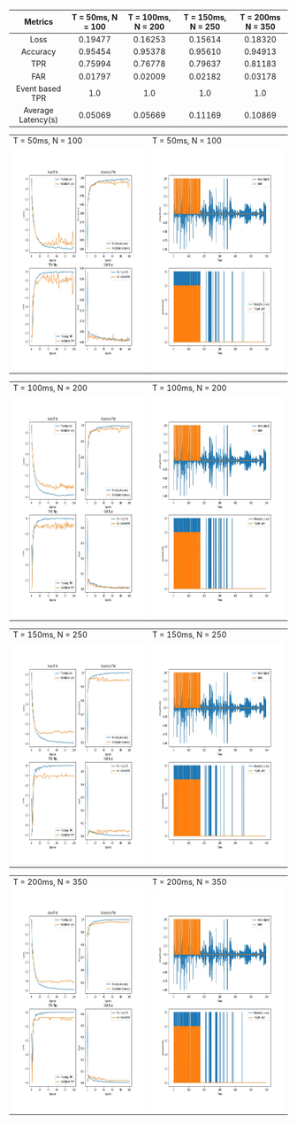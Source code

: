 Metrics | T = 50ms, N = 100 | T = 100ms, N = 200 | T = 150ms, N = 250 | T = 200ms N = 350
:------:|:-----------------:|:------------------:|:------------------:|:----------------:
Loss | 0.19477 | 0.16253 | 0.15614 | 0.18320
Accuracy | 0.95454 | 0.95378 | 0.95610 | 0.94913
TPR | 0.75994 |0.76778 | 0.79637 | 0.81183
FAR | 0.01797 | 0.02009 | 0.02182 | 0.03178
Event based TPR | 1.0 | 1.0 | 1.0 | 1.0
Average Latency(s) | 0.05069 | 0.05669 | 0.11169 | 0.10869

<table>
  <tr>
    <td>T = 50ms, N = 100</td>
     <td>T = 50ms, N = 100</td>
  </tr>
  <tr>
    <td><img src="metrics_plot_50ms_50feat.jpg" width=400 height=400></td>
    <td><img src="Result_plot_50ms_50feat.jpg" width=400 height=400></td>
  </tr>
 </table>
 
 <table>
  <tr>
    <td>T = 100ms, N = 200</td>
     <td>T = 100ms, N = 200</td>
  </tr>
  <tr>
    <td><img src="metrics_plot_100ms_50feat.jpg" width=400 height=400></td>
    <td><img src="Result_plot_100ms_50feat.jpg" width=400 height=400></td>
  </tr>
 </table>
 
 <table>
  <tr>
    <td>T = 150ms, N = 250</td>
     <td>T = 150ms, N = 250</td>
  </tr>
  <tr>
    <td><img src="metrics_plot_150ms_50feat.jpg" width=400 height=400></td>
    <td><img src="Result_plot_150ms_50feat.jpg" width=400 height=400></td>
  </tr>
 </table>
 
 <table>
  <tr>
    <td>T = 200ms, N = 350</td>
     <td>T = 200ms, N = 350</td>
  </tr>
  <tr>
    <td><img src="metrics_plot_200ms_50feat.jpg" width=400 height=400></td>
    <td><img src="Result_plot_200ms_50feat.jpg" width=400 height=400></td>
  </tr>
 </table>
